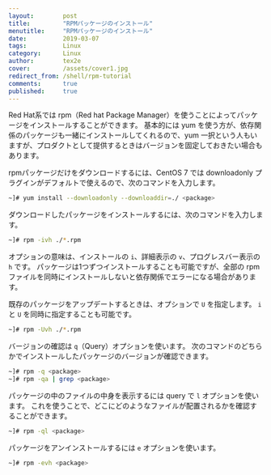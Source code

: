 ```yaml
---
layout:        post
title:         "RPMパッケージのインストール"
menutitle:     "RPMパッケージのインストール"
date:          2019-03-07
tags:          Linux
category:      Linux
author:        tex2e
cover:         /assets/cover1.jpg
redirect_from: /shell/rpm-tutorial
comments:      true
published:     true
---
```


Red Hat系では rpm（Red hat Package Manager）を使うことによってパッケージをインストールすることができます。
基本的には yum を使う方が、依存関係のパッケージも一緒にインストールしてくれるので、yum 一択という人もいますが、プロダクトとして提供するときはバージョンを固定しておきたい場合もあります。

rpmパッケージだけをダウンロードするには、CentOS 7 では downloadonly プラグインがデフォルトで使えるので、次のコマンドを入力します。

```bash
~]# yum install --downloadonly --downloaddir=./ <package>
```

ダウンロードしたパッケージをインストールするには、次のコマンドを入力します。

```bash
~]# rpm -ivh ./*.rpm
```

オプションの意味は、インストールの `i`、詳細表示の `v`、プログレスバー表示の `h` です。
パッケージは1つずつインストールすることも可能ですが、全部の rpm ファイルを同時にインストールしないと依存関係でエラーになる場合があります。

既存のパッケージをアップデートするときは、オプションで `U` を指定します。
`i` と `U` を同時に指定することも可能です。

```bash
~]# rpm -Uvh ./*.rpm
```

バージョンの確認は `q`（Query）オプションを使います。
次のコマンドのどちらかでインストールしたパッケージのバージョンが確認できます。

```bash
~]# rpm -q <package>
~]# rpm -qa | grep <package>
```

パッケージの中のファイルの中身を表示するには query で `l` オプションを使います。
これを使うことで、どこにどのようなファイルが配置されるかを確認することができます。

```bash
~]# rpm -ql <package>
```

パッケージをアンインストールするには `e` オプションを使います。

```bash
~]# rpm -evh <package>
```
